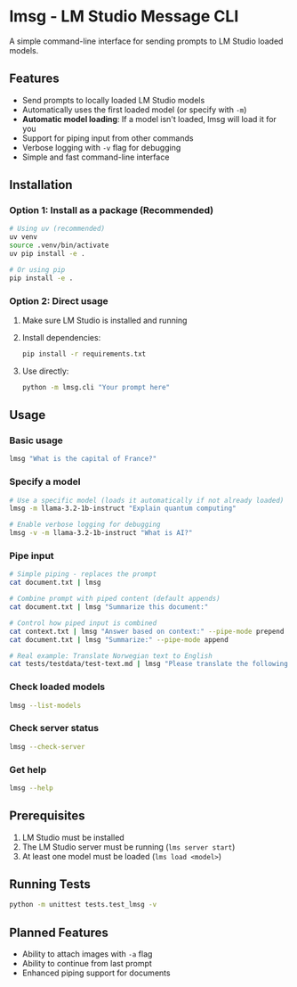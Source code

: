 # lmsg - LM Studio Message CLI

A simple command-line interface for sending prompts to LM Studio loaded models.

## Features

- Send prompts to locally loaded LM Studio models
- Automatically uses the first loaded model (or specify with `-m`)
- **Automatic model loading**: If a model isn't loaded, lmsg will load it for you
- Support for piping input from other commands
- Verbose logging with `-v` flag for debugging
- Simple and fast command-line interface

## Installation

### Option 1: Install as a package (Recommended)
```bash
# Using uv (recommended)
uv venv
source .venv/bin/activate
uv pip install -e .

# Or using pip
pip install -e .
```

### Option 2: Direct usage
1. Make sure LM Studio is installed and running
2. Install dependencies:
   ```bash
   pip install -r requirements.txt
   ```

3. Use directly:
   ```bash
   python -m lmsg.cli "Your prompt here"
   ```

## Usage

### Basic usage
```bash
lmsg "What is the capital of France?"
```

### Specify a model
```bash
# Use a specific model (loads it automatically if not already loaded)
lmsg -m llama-3.2-1b-instruct "Explain quantum computing"

# Enable verbose logging for debugging
lmsg -v -m llama-3.2-1b-instruct "What is AI?"
```

### Pipe input
```bash
# Simple piping - replaces the prompt
cat document.txt | lmsg

# Combine prompt with piped content (default appends)
cat document.txt | lmsg "Summarize this document:"

# Control how piped input is combined
cat context.txt | lmsg "Answer based on context:" --pipe-mode prepend
cat document.txt | lmsg "Summarize:" --pipe-mode append

# Real example: Translate Norwegian text to English
cat tests/testdata/test-text.md | lmsg "Please translate the following Norwegian text to English:"
```

### Check loaded models
```bash
lmsg --list-models
```

### Check server status
```bash
lmsg --check-server
```

### Get help
```bash
lmsg --help
```

## Prerequisites

1. LM Studio must be installed
2. The LM Studio server must be running (`lms server start`)
3. At least one model must be loaded (`lms load <model>`)

## Running Tests

```bash
python -m unittest tests.test_lmsg -v
```

## Planned Features

- Ability to attach images with `-a` flag
- Ability to continue from last prompt
- Enhanced piping support for documents